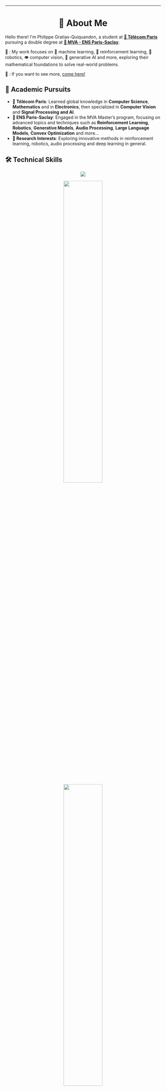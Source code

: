 
---
<h1 align="center">🌟 About Me</h1>

Hello there! I'm Philippe Gratias-Quiquandon, a student at [**🏫 Télécom Paris**](https://www.telecom-paris.fr) pursuing a double degree at [**🏫 MVA - ENS Paris-Saclay**](https://www.master-mva.com/).

💼 : My work focuses on 🤖 machine learning, 🧠 reinforcement learning, 🦾 robotics, 👁️ computer vision, 🎨 generative AI and more, exploring their mathematical foundations to solve real-world problems.

📝 : If you want to see more, [come here!](https://google.com)

## 🎯 Academic Pursuits

- **🏫 Télécom Paris**: Learned global knowledge in **Computer Science**, **Mathematics** and in **Electronics**, then specialized in **Computer Vision** and **Signal Processing and AI**.
- **🏫 ENS Paris-Saclay**: Engaged in the MVA Master’s program, focusing on advanced topics and techniques such as **Reinforcement Learning**, **Robotics**, **Generative Models**, **Audio Processing**, **Large Language Models**, **Convex Optimization** and more...
- **🔬 Research Interests**: Exploring innovative methods in reinforcement learning, robotics, audio processing and deep learning in general.

## 🛠️ Technical Skills

<p align="center">
  <img src="https://skillicons.dev/icons?i=python,cpp,c,java,javascript,latex,pytorch,bash,ros">
</p>

<p align="center">
  <img height="50%" width="auto" src="https://github-readme-stats.vercel.app/api?username=Planeurzik&show_icons=true&theme=github_dark_dimmed&hide_border=true&hide=issues,stars&bg_color=00000000&rank_icon=github">
  <img height="50%" width="auto" src="https://github-readme-stats.vercel.app/api/top-langs/?username=Planeurzik&layout=compact&hide_border=true&theme=github_dark_dimmed&bg_color=00000000&langs_count=6">
</p>

